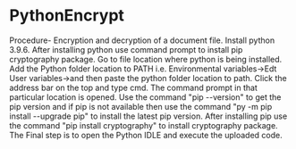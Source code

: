 # PythonEncrypt
Procedure-
Encryption and decryption of a document file.
Install python 3.9.6.
After installing python use command prompt to install pip cryptography package.
Go to file location where python is being installed.
Add the Python folder location to PATH i.e. 
Environmental variables->Edt User variables->and then paste the python folder location to path.
Click the address bar on the top and type cmd.
The command prompt in that particular location is opened.
Use the command "pip --version" to get the pip version and if pip is not available then 
use the command "py -m pip install --upgrade pip" to install the latest pip version.
After installing pip use the command "pip install cryptography" to install cryptography package.
The Final step is to open the Python IDLE and execute the uploaded code.
